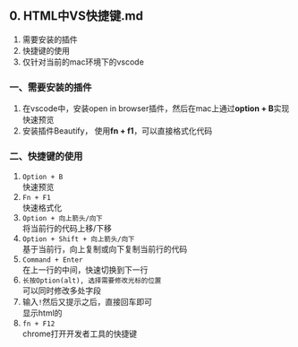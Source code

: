 ## 0. HTML中VS快捷键.md
1. 需要安装的插件
2. 快捷键的使用
3. 仅针对当前的mac环境下的vscode

### 一、需要安装的插件
1. 在vscode中，安装open in browser插件，然后在mac上通过**option + B**实现快速预览
2. 安装插件Beautify， 使用**fn + f1**，可以直接格式化代码



### 二、快捷键的使用
1. `Option + B`<br/>快速预览
2. `Fn + F1`<br/>快速格式化
3. `Option + 向上箭头/向下`<br/>将当前行的代码上移/下移
4. `Option + Shift + 向上箭头/向下`<br/>基于当前行，向上复制或向下复制当前行的代码
5. `Command + Enter`<br/>在上一行的中间，快速切换到下一行
6. `长按Option(alt), 选择需要修改光标的位置`<br/>可以同时修改多处字段
7. 输入`!`然后又提示之后，直接回车即可<br/>显示html的
8. `fn + F12`<br/>chrome打开开发者工具的快捷键 